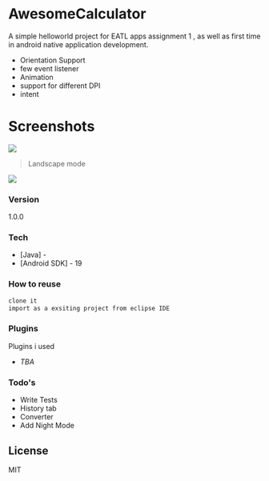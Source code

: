 # AwesomeCalculator

A simple helloworld project for EATL  apps assignment 1 , as well as first time in android native application development.

  - Orientation Support 
 -  few event listener
  - Animation
  - support for different DPI
  - intent

#  Screenshots


![](http://s13.postimg.org/cqkue40pj/device_2015_04_04_143500.png)

> Landscape mode




![](http://s9.postimg.org/c8e40oven/device_2015_04_04_143506.png)

### Version
1.0.0

### Tech

* [Java] - 
* [Android SDK] - 19

### How to reuse

```sh
clone it 
import as a exsiting project from eclipse IDE
```



### Plugins

Plugins i used 

* _TBA_



### Todo's

 - Write Tests
 - History tab
 - Converter
 - Add Night Mode

License
----

MIT

